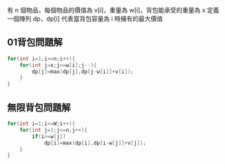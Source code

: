 
有 n 個物品，每個物品的價值為 v[i]，重量為 w[i]，背包能承受的重量為 x
定義一個陣列 dp，dp[i] 代表當背包容量為 i 時擁有的最大價值

## 01背包問題解
```cpp
for(int i=1;i<=n;i++){
    for(int j=x;j>=w[i];j--){
        dp[j]=max(dp[j],dp[j-w[i]]+v[i]);
    }
}
```

## 無限背包問題解
```cpp
for(int i=1;i<=W;i++){
    for(int j=1;j<=n;j++){
        if(i>=w[j])
            dp[i]=max(dp[i],dp[i-w[j]]+v[j]);
    }
}
```